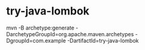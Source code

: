 # try-java-lombok

mvn -B archetype:generate -DarchetypeGroupId=org.apache.maven.archetypes -DgroupId=com.example -DartifactId=try-java-lombok
